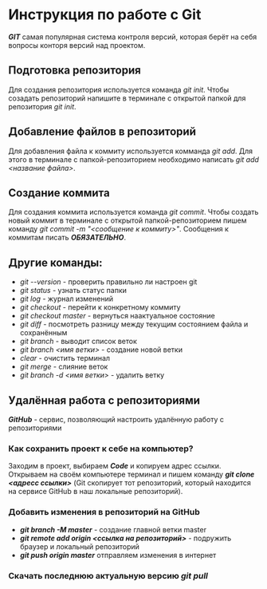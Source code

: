 # Инструкция по работе с Git

*__GIT__* самая популярная система контроля версий, которая берёт на себя вопросы конторя версий над проектом.

## Подготовка репозитория
Для создания репозитория используется команда *git init*. Чтобы созадать репозиторий напишите в терминале с открытой папкой для репозитория *git init*.

## Добавление файлов в репозиторий

Для добавления файла к коммиту используется комманда *git add*. Для этого в терминале с папкой-репозиторием необходимо написать *git add <название файла>*.

## Создание коммита

Для создания коммита используется команда *git commit*. Чтобы создать новый коммит в терминале с открытой папкой-репозиторием пишем команду *git commit -m "<сообщение к коммиту>"*. Сообщения к коммитам писать ***ОБЯЗАТЕЛЬНО***.

## Другие команды:

- *git --version* - проверить правильно ли настроен git
- *git status* - узнать статус папки
- *git log* - журнал изменений
- *git checkout* - перейти к конкретному коммиту
- *git checkout master* - вернуться наактуальное состояние
- *git diff* - посмотреть разницу между текущим состоянием файла и сохранённым
- *git branch* - выводит список веток
- *git branch <имя ветки>* - создание новой ветки
- *clear* - очистить терминал
- *git merge* - слияние веток
- *git branch -d <имя ветки>* - удалить ветку

Удалённая работа с репозиториями
---

__*GitHub*__ - сервис, позволяющий настроить удалённую работу с репозиториями

### Как сохранить проект к себе на компьютер?

Заходим в проект, выбираем __*Code*__  и копируем адрес ссылки. Открываем на своём компьютере терминал и пишем команду __*git clone <адресс ссылки>*__ (Git скопирует тот репозиторий, который находится на сервисе GitHub в наш локальные репозиторий).

### Добавить изменения в репозиторий на GitHub

- __*git branch -M master*__  - создание главной ветки master
- __*git remote add origin <ссылка на репозиторий>*__ - подружить браузер и локальный репозиторий
- __*git push origin master*__ отправляем изменения в интернет

### Скачать последнюю актуальную версию __*git pull*__